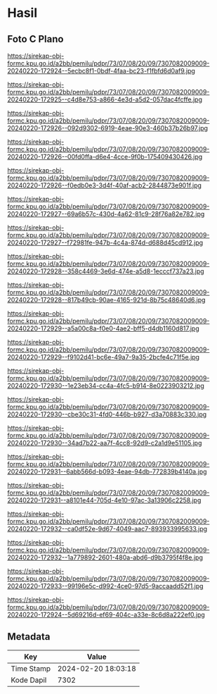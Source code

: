 # Hasil

## Foto C Plano

https://sirekap-obj-formc.kpu.go.id/a2bb/pemilu/pdpr/73/07/08/20/09/7307082009009-20240220-172924--5ecbc8f1-0bdf-4faa-bc23-f1fbfd6d0af9.jpg

https://sirekap-obj-formc.kpu.go.id/a2bb/pemilu/pdpr/73/07/08/20/09/7307082009009-20240220-172925--c4d8e753-a866-4e3d-a5d2-057dac4fcffe.jpg

https://sirekap-obj-formc.kpu.go.id/a2bb/pemilu/pdpr/73/07/08/20/09/7307082009009-20240220-172926--092d9302-6919-4eae-90e3-460b37b26b97.jpg

https://sirekap-obj-formc.kpu.go.id/a2bb/pemilu/pdpr/73/07/08/20/09/7307082009009-20240220-172926--00fd0ffa-d6e4-4cce-9f0b-175409430426.jpg

https://sirekap-obj-formc.kpu.go.id/a2bb/pemilu/pdpr/73/07/08/20/09/7307082009009-20240220-172926--f0edb0e3-3d4f-40af-acb2-2844873e901f.jpg

https://sirekap-obj-formc.kpu.go.id/a2bb/pemilu/pdpr/73/07/08/20/09/7307082009009-20240220-172927--69a6b57c-430d-4a62-81c9-28f76a82e782.jpg

https://sirekap-obj-formc.kpu.go.id/a2bb/pemilu/pdpr/73/07/08/20/09/7307082009009-20240220-172927--f72981fe-947b-4c4a-874d-d688d45cd912.jpg

https://sirekap-obj-formc.kpu.go.id/a2bb/pemilu/pdpr/73/07/08/20/09/7307082009009-20240220-172928--358c4469-3e6d-474e-a5d8-1ecccf737a23.jpg

https://sirekap-obj-formc.kpu.go.id/a2bb/pemilu/pdpr/73/07/08/20/09/7307082009009-20240220-172928--817b49cb-90ae-4165-921d-8b75c48640d6.jpg

https://sirekap-obj-formc.kpu.go.id/a2bb/pemilu/pdpr/73/07/08/20/09/7307082009009-20240220-172929--a5a00c8a-f0e0-4ae2-bff5-d4db1160d817.jpg

https://sirekap-obj-formc.kpu.go.id/a2bb/pemilu/pdpr/73/07/08/20/09/7307082009009-20240220-172929--f9102d41-bc6e-49a7-9a35-2bcfe4c71f5e.jpg

https://sirekap-obj-formc.kpu.go.id/a2bb/pemilu/pdpr/73/07/08/20/09/7307082009009-20240220-172930--1e23eb34-cc4a-4fc5-b914-8e0223903212.jpg

https://sirekap-obj-formc.kpu.go.id/a2bb/pemilu/pdpr/73/07/08/20/09/7307082009009-20240220-172930--cbe30c31-4fd0-446b-b927-d3a70883c330.jpg

https://sirekap-obj-formc.kpu.go.id/a2bb/pemilu/pdpr/73/07/08/20/09/7307082009009-20240220-172930--34ad7b22-aa7f-4cc8-92d9-c2a1d9e51105.jpg

https://sirekap-obj-formc.kpu.go.id/a2bb/pemilu/pdpr/73/07/08/20/09/7307082009009-20240220-172931--6abb566d-b093-4eae-94db-772839b4140a.jpg

https://sirekap-obj-formc.kpu.go.id/a2bb/pemilu/pdpr/73/07/08/20/09/7307082009009-20240220-172931--a8101e44-705d-4e10-97ac-3a13906c2258.jpg

https://sirekap-obj-formc.kpu.go.id/a2bb/pemilu/pdpr/73/07/08/20/09/7307082009009-20240220-172932--ca0df52e-9d67-4049-aac7-893933995633.jpg

https://sirekap-obj-formc.kpu.go.id/a2bb/pemilu/pdpr/73/07/08/20/09/7307082009009-20240220-172932--1a779892-2601-480a-abd6-d9b3795f4f8e.jpg

https://sirekap-obj-formc.kpu.go.id/a2bb/pemilu/pdpr/73/07/08/20/09/7307082009009-20240220-172933--99196e5c-d992-4ce0-97d5-9accaadd52f1.jpg

https://sirekap-obj-formc.kpu.go.id/a2bb/pemilu/pdpr/73/07/08/20/09/7307082009009-20240220-172924--5d69216d-ef69-404c-a33e-8c6d8a222ef0.jpg


## Metadata

| Key        | Value               |
| ---------- | ------------------- |
| Time Stamp | 2024-02-20 18:03:18 |
| Kode Dapil | 7302                |



